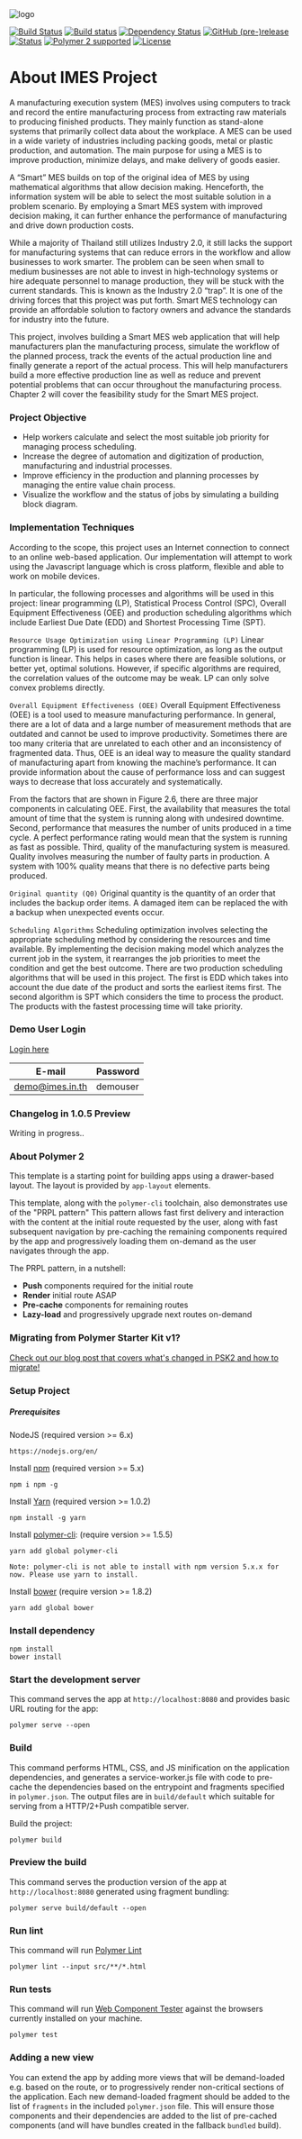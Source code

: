 <img src="https://cdn.rawgit.com/jukbot/smart-industry/e6721339/imes_splash.png" alt="logo"/>

[![Build Status](https://travis-ci.org/jukbot/smart-industry.svg?branch=master)](https://travis-ci.org/jukbot/smart-industry)
[![Build status](https://ci.appveyor.com/api/projects/status/9xe5idqvwiy1a812/branch/master?svg=true)](https://ci.appveyor.com/project/jukbot/smart-industry/branch/master)
[![Dependency Status](https://gemnasium.com/badges/github.com/jukbot/smart-industry.svg)](https://gemnasium.com/github.com/jukbot/smart-industry)
[![GitHub (pre-)release](https://img.shields.io/github/release/jukbot/smart-industry/all.svg)](https://github.com/jukbot/smart-industry/releases/)
[![Status](https://img.shields.io/badge/status-alpha-yellow.svg)](https://github.com/jukbot/smart-industry/projects/2)
[![Polymer 2 supported](https://img.shields.io/badge/Polymer2-supported-f50057.svg)](https://github.com/jukbot/smart-industry/)
[![License](https://img.shields.io/badge/License-Apache%202.0-green.svg)](https://opensource.org/licenses/Apache-2.0)


# About IMES Project

A manufacturing execution system (MES) involves using computers to track and record the entire manufacturing process from extracting raw materials to producing finished products. They mainly function as stand-alone systems that primarily collect data about the workplace. A MES can be used in a wide variety of industries including packing goods, metal or plastic production, and automation.  The main purpose for using a MES is to improve production, minimize delays, and make delivery of goods easier.

A “Smart” MES builds on top of the original idea of MES by using mathematical algorithms that allow decision making. Henceforth, the information system will be able to select the most suitable solution in a problem scenario. By employing a Smart MES system with improved decision making, it can further enhance the performance of manufacturing and drive down production costs.

While a majority of Thailand still utilizes Industry 2.0, it still lacks the support for manufacturing systems that can reduce errors in the workflow and allow businesses to work smarter. The problem can be seen when small to medium businesses are not able to invest in high-technology systems or hire adequate personnel to manage production, they will be stuck with the current standards. This is known as the Industry 2.0 “trap”. It is one of the driving forces that this project was put forth. Smart MES technology can provide an affordable solution to factory owners and advance the standards for industry into the future. 

This project, involves building a Smart MES web application that will help manufacturers plan the manufacturing process, simulate the workflow of the planned process, track the events of the actual production line and finally generate a report  of the actual process. This will help manufacturers build a more effective production line as well as reduce and prevent potential problems that can occur throughout the manufacturing process. Chapter 2 will cover the feasibility study for the Smart MES project.

### Project Objective

- Help workers calculate and select the most suitable job priority for managing process scheduling.
- Increase the degree of automation and digitization of production, manufacturing and industrial processes.
- Improve efficiency in the production and planning processes by managing the entire value chain process.
- Visualize the workflow and the status of jobs by simulating a building block diagram.


### Implementation Techniques
According to the scope, this project uses an Internet connection to connect to an online web-based application. Our implementation will attempt to work using the Javascript language which is cross platform, flexible and able to work on mobile devices. 


In particular, the following processes and algorithms will be used in this project: linear programming (LP), Statistical Process Control (SPC), Overall Equipment Effectiveness (OEE) and production scheduling algorithms which include Earliest Due Date (EDD) and Shortest Processing Time (SPT).

``Resource Usage Optimization using Linear Programming (LP)``
Linear programming (LP) is used for resource optimization, as long as the output function is linear.  This helps in cases where there are feasible solutions, or better yet, optimal solutions. However, if specific algorithms are required, the correlation values of the outcome may be weak. LP can only solve convex problems directly.

``Overall Equipment Effectiveness (OEE)``
Overall Equipment Effectiveness (OEE) is a tool used to measure manufacturing performance. In general, there are a lot of data and a large number of measurement methods that are outdated and cannot be used to improve productivity. Sometimes there are too many criteria that are unrelated to each other and an inconsistency of fragmented data. Thus, OEE is an ideal way to measure the quality standard of manufacturing apart from knowing the machine’s performance. It can provide information about the cause of performance loss and can suggest ways to decrease that loss accurately and systematically. 

From the factors that are shown in Figure 2.6, there are three major components in calculating OEE. First, the availability that measures the total amount of time that the system is running along with undesired downtime. Second, performance that measures the number of units produced in a time cycle. A perfect performance rating would mean that the system is running as fast as possible. Third, quality of the manufacturing system is measured. Quality involves measuring the number of faulty parts in production. A system with 100% quality means that there is no defective parts being produced.

``Original quantity (Q0)``
Original quantity is the quantity of an order that includes the backup order items. A damaged item can  be replaced the with a backup when unexpected events occur.

``Scheduling Algorithms``
Scheduling optimization involves selecting the appropriate scheduling method by considering the resources and time available. By implementing the decision making model which analyzes the current job in the system, it rearranges the job priorities to meet the condition and get the best outcome. There are two production scheduling algorithms that will be used in this project. The first is EDD which takes into account the due date of the product and sorts the earliest items first. The second algorithm is SPT which considers the time to process the product. The products with the fastest processing time will take priority. 


### Demo User Login 

[Login here](https://smart-mes.firebaseapp.com/)

| E-mail | Password | 
|---------|---------------|
| demo@imes.in.th | demouser |

### Changelog in 1.0.5 Preview

Writing in progress..


### About Polymer 2 

This template is a starting point for building apps using a drawer-based
layout. The layout is provided by `app-layout` elements.

This template, along with the `polymer-cli` toolchain, also demonstrates use
of the "PRPL pattern" This pattern allows fast first delivery and interaction with
the content at the initial route requested by the user, along with fast subsequent
navigation by pre-caching the remaining components required by the app and
progressively loading them on-demand as the user navigates through the app.

The PRPL pattern, in a nutshell:

* **Push** components required for the initial route
* **Render** initial route ASAP
* **Pre-cache** components for remaining routes
* **Lazy-load** and progressively upgrade next routes on-demand

### Migrating from Polymer Starter Kit v1?

[Check out our blog post that covers what's changed in PSK2 and how to migrate!](https://www.polymer-project.org/1.0/blog/2016-08-18-polymer-starter-kit-or-polymer-cli.html)

### Setup Project

##### Prerequisites

NodeJS (required version >= 6.x)

    https://nodejs.org/en/

Install [npm](https://www.npmjs.com) (required version >= 5.x)

    npm i npm -g

Install [Yarn](https://yarnpkg.com/en/) (required version >= 1.0.2)

    npm install -g yarn

Install [polymer-cli](https://github.com/Polymer/polymer-cli): (require version >= 1.5.5)

    yarn add global polymer-cli

`Note: polymer-cli is not able to install with npm version 5.x.x for now. Please use yarn to install.`

Install [bower](https://bower.io/) (require version >= 1.8.2)

    yarn add global bower


### Install dependency

    npm install
    bower install

### Start the development server

This command serves the app at `http://localhost:8080` and provides basic URL
routing for the app:

    polymer serve --open


### Build

This command performs HTML, CSS, and JS minification on the application
dependencies, and generates a service-worker.js file with code to pre-cache the
dependencies based on the entrypoint and fragments specified in `polymer.json`.
The output files are in `build/default` which suitable for serving from a HTTP/2+Push compatible server.

Build the project: 

    polymer build

### Preview the build

This command serves the production version of the app at `http://localhost:8080`
generated using fragment bundling:

    polymer serve build/default --open

### Run lint

This command will run
[Polymer Lint](https://github.com/Polymer/polymer-cli) 

    polymer lint --input src/**/*.html

### Run tests

This command will run
[Web Component Tester](https://github.com/Polymer/web-component-tester) against the
browsers currently installed on your machine.

    polymer test

### Adding a new view

You can extend the app by adding more views that will be demand-loaded
e.g. based on the route, or to progressively render non-critical sections
of the application.  Each new demand-loaded fragment should be added to the
list of `fragments` in the included `polymer.json` file.  This will ensure
those components and their dependencies are added to the list of pre-cached
components (and will have bundles created in the fallback `bundled` build).
